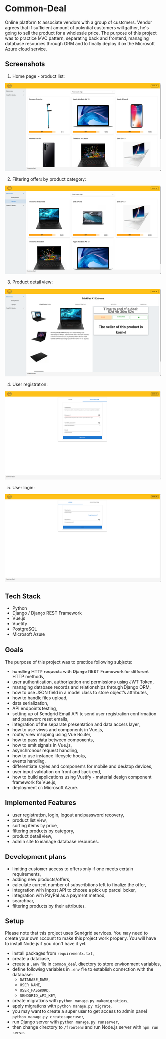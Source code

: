 # Common-Deal
Online platform to associate vendors with a group of customers. Vendor agrees that if sufficient amount of potential customers will gather, he's going to sell the product for a wholesale price. The purpose of this project was to practice MVC pattern, separating back and frontend, managing database resources through ORM and to finally deploy it on the Microsoft Azure cloud service.

## Screenshots
1. Home page - product list:

![product_list](git_resources/1.png)

2. Filtering offers by product category:

![product_category](git_resources/2.png)

3. Product detail view:

![product_category](git_resources/3.png)

4. User registration:

![user_registration](git_resources/4.png)

5. User login:

![user_login](git_resources/5.png)


## Tech Stack
- Python
- Django / Django REST Framework
- Vue.js
- Vuetify
- PostgreSQL
- Microsoft Azure

## Goals
The purpose of this project was to practice following subjects:
- handling HTTP requests with Django REST Framework for different HTTP methods,
- user authentication, authorization and permissions using JWT Token,
- managing database records and relationships through Django ORM,
- how to use JSON field in a model class to store object's attributes,
- how to handle files upload,
- data serialization,
- API endpoints testing,
- setting up of Sendgrid Email API to send user registration confirmation and password reset emails, 
- integration of the separate presentation and data access layer,
- how to use views and components in Vue.js,
- route/ view mapping using Vue Router,
- how to pass data between components,
- how to emit signals in Vue.js,
- asynchronous request handling,
- how to use instance lifecycle hooks,
- events handling,
- differentiate styles and components for mobile and desktop devices,
- user input validation on front and back end,
- how to build applications using Vuetify - material design component framework for Vue.js,
- deployment on Microsoft Azure.

## Implemented Features
- user registration, login, logout and password recovery,
- product list view,
- sorting items by price,
- filtering products by category,
- product detail view,
- admin site to manage database resources.

## Development plans
- limiting customer access to offers only if one meets certain requirements,
- adding new products/offers,
- calculate current number of subscribtions left to finalize the offer,
- integration with Inpost API to choose a pick up parcel locker,
- integration with PayPal as a payment method,
- searchbar,
- filtering products by their attributes.

## Setup
Please note that this project uses Sendgrid services. You may need to create your own account to make this project work properly.
You will have to install Node.js if you don't have it yet.
- install packages from `requirements.txt`,
- create a database,
- create a `.env` file in `common_deal` directory to store environment variables,
- define following variables in `.env` file to establish connection with the database:
  - `DATABASE_NAME`,
  - `USER_NAME`,
  - `USER_PASSWORD`,
  - `SENDGRID_API_KEY`,
- create migrations with `python manage.py makemigrations`,
- apply migrations with `python manage.py migrate`,
- you may want to create a super user to get access to admin panel `python manage.py createsuperuser`,
- run Django server with `python manage.py runserver`,
- then change directory to `/frontend` and run Node.js server with `npm run serve`.
